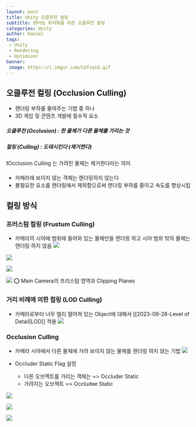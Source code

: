 ```yaml
---
layout: post
title: Unity 오클루전 컬링
subtitle: 랜더링 최적화를 위한 오클루전 컬링
categories: Unity
author: Daniel
tags: 
 - Unity
 - Rendering
 - Optimizer
banner:
 image: https://i.imgur.com/LGfzqsQ.gif
---
```


오클루전 컬링 (Occlusion Culling)
--

- 렌더링 부하를 줄여주는 기법 중 하나
- 3D 게임 및 콘텐츠 개발에 필수적 요소
##### 오클루전 (Occlusion) : 한 물체가 다른 물체를 가리는 것
##### 컬링 (Culling) : 도태시킨다 (제거한다)
❗️Occlusion Culling 는 가려진 물체는 제거한다라는 의미
- 카메라에 보이지 않는 객체는 렌더링하지 않는다
- 불필요한 요소를 렌더링에서 제외함으로써 렌더링 부하를 줄이고 속도를 향상시킴

## 컬링 방식
### 프러스텀 컬링 (Frustum Culling)
- 카메라의 시야에 범위에 들어와 있는 물체만을 렌더링 하고 시야 범위 밖의 물체는 렌더링 하지 않음
![](https://i.imgur.com/6Kfbvt6.jpg)


![](https://i.imgur.com/jNr3mFH.jpg)

![](https://i.imgur.com/b7Zs4VC.jpg)

![](https://i.imgur.com/q2055fr.jpg)
⭕️ Main Camera의 프리스텀 영역과 Clipping Planes

### 거리 비례에 의한 컬링 (LOD Culling)
- 카메라로부터 너무 멀리 떨어져 있는 Object에 대해서 [[2023-09-28-Level of Detail|LOD]] 적용
![](https://i.imgur.com/xSr2nnO.jpg)

### Occlusion Culling
- 카메라 시야에서 다른 물체에 가려 보이지 않는 물체를 렌더링 하지 않는 기법
![](https://i.imgur.com/bHv5Irg.jpg)

- Occluder Static Flag 설정
	- 다른 오브젝트를 가리는 객체는 => Occluder Static
	- 가려지는 오브젝트 => Occludee Static

![](https://i.imgur.com/AWE4LEG.jpg)

![](https://i.imgur.com/1Q9IvpL.jpg)

![](https://i.imgur.com/LGfzqsQ.gif)
